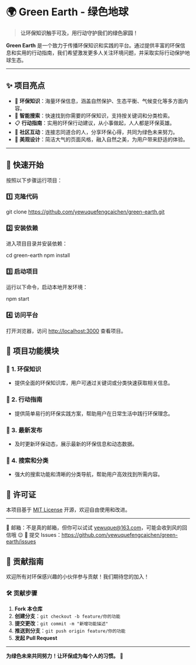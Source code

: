 # 🌍 Green Earth - 绿色地球

> **让环保知识触手可及，用行动守护我们的绿色家园！**

**Green Earth** 是一个致力于传播环保知识和实践的平台。通过提供丰富的环保信息和实用的行动指南，我们希望激发更多人关注环境问题，并采取实际行动保护地球生态。

---

## ✨ 项目亮点

- 🌱 **环保知识**：海量环保信息，涵盖自然保护、生态平衡、气候变化等多方面内容。
- 🔎 **智能搜索**：快速找到你需要的环保知识，支持按关键词和分类检索。
- 📋 **行动指南**：实用的环保行动建议，从小事做起，人人都是环保英雄。
- 💬 **社区互动**：连接志同道合的人，分享环保心得，共同为绿色未来努力。
- 🎨 **美观设计**：简洁大气的页面风格，融入自然之美，为用户带来舒适的体验。

---

## 🚀 快速开始

按照以下步骤运行项目：

### 1️⃣ 克隆代码


git clone https://github.com/yewuquefengcaichen/green-earth.git


### 2️⃣ 安装依赖

进入项目目录并安装依赖：


cd green-earth
npm install


### 3️⃣ 启动项目

运行以下命令，启动本地开发环境：


npm start


### 4️⃣ 访问平台

打开浏览器，访问 [http://localhost:3000](http://localhost:3000) 查看项目。



## 📖 项目功能模块

### 🌟 1. 环保知识
- 提供全面的环保知识库，用户可通过关键词或分类快速获取相关信息。

### 🌟 2. 行动指南
- 提供简单易行的环保实践方案，帮助用户在日常生活中践行环保理念。

### 🌟 3. 最新发布
- 及时更新环保动态，展示最新的环保信息和动态数据。

### 🌟 4. 搜索和分类
- 强大的搜索功能和清晰的分类导航，帮助用户高效找到所需内容。



## 📜 许可证

本项目基于 [MIT License](LICENSE) 开源，欢迎自由使用和改进。

---
📧 邮箱：不是真的邮箱，但你可以试试 yewuque@163.com，可能会收到风的回信哦 😉
🐙 提交 Issues：https://github.com/yewuquefengcaichen/green-earth/issues


## 🌟 贡献指南

欢迎所有对环保感兴趣的小伙伴参与贡献！我们期待您的加入！

### 🛠️ 贡献步骤

1. **Fork 本仓库**  
2. **创建分支**：`git checkout -b feature/你的功能`
3. **提交更改**：`git commit -m "新增功能描述"`
4. **推送到分支**：`git push origin feature/你的功能`
5. **发起 Pull Request**

---

**为绿色未来共同努力！让环保成为每个人的习惯。** 🌳


